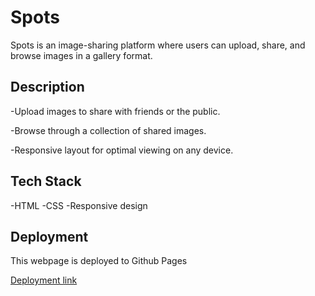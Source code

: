 # Spots

Spots is an image-sharing platform where users can upload, share, and browse images in a gallery format.

## Description

-Upload images to share with friends or the public.

-Browse through a collection of shared images.

-Responsive layout for optimal viewing on any device.

## Tech Stack

-HTML
-CSS
-Responsive design

## Deployment

This webpage is deployed to Github Pages

[Deployment link](https://alxdiaz19.github.io/se_project_spots/index.html)
